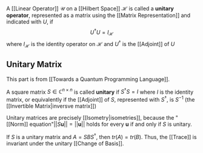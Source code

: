 A [[Linear Operator]] $\mathcal{U}$ on a [[Hilbert Space]] $\mathcal{H}$ is called a **unitary operator**, represented as a matrix using the [[Matrix Representation]] and indicated with $U$, if $$U^\dagger U = I_\mathcal{H}$$where $I_\mathcal{H}$ is the identity operator on $\mathcal{H}$ and $U^\dagger$ is the [[Adjoint]] of $U$

## Unitary Matrix
This part is from [[Towards a Quantum Programming Language]]. 

A square matrix $S \in \mathbb{C}^{n\times n}$ is called **unitary** if $S^\dagger S = I$ where $I$ is the identity matrix, or equivalently if the [[Adjoint]] of $S$, represented with $S^\dagger$, is $S^{-1}$ (the [[Invertible Matrix|inversve matrix]])

Unitary matrices are precisely [[Isometry|isometries]], because the "[[Norm]] equation"$||S\mathbf{u}|| = ||\mathbf{u}||$ holds for every $\mathbf{u}$ if and only if $S$ is unitary.

If $S$ is a unitary matrix and $A = SBS^\dagger$, then $tr(A) = tr(B)$. 
Thus, the [[Trace]] is invariant under the unitary [[Change of Basis]].


